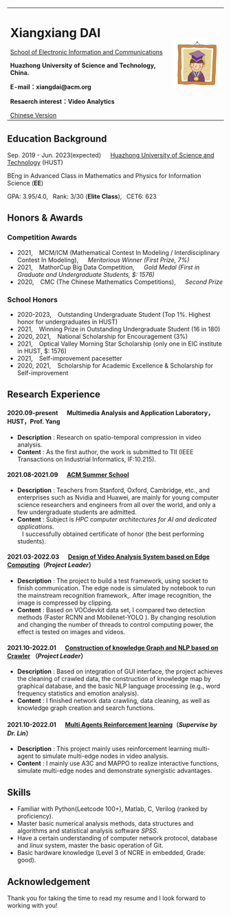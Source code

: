 <div>
<table border="0">
  <tr>
    <td>
      <h1> Xiangxiang DAI</h1>
      <a href="http://english.eic.hust.edu.cn/">School of Electronic Information and Communications</a>
      <p><b>Huazhong University of Science and Technology, China.</b></p>
      <p><b>E-mail：xiangdai@acm.org</b></p>
      <p><b>Resaerch interest：Video Analytics</b></p>
      <a href="/index.html">Chinese Version</a>
    </td>
    <td width="25%">
      <img src="/sample.jpg" width="100%">
    </td>
  </tr>
</table>
</div>

## Education Background
Sep. 2019 - Jun. 2023(expected) &emsp;   [Huazhong University of Science and Technology](http://english.hust.edu.cn/) (HUST)  

BEng in Advanced Class in Mathematics and Physics for Information Science (**EE**)

GPA: 3.95/4.0,&ensp; Rank: 3/30  (**Elite Class**),&ensp; CET6: 623

## Honors & Awards
### Competition Awards
+ 2021, &ensp; MCM/ICM (Mathematical Contest In Modeling / Interdisciplinary Contest In Modeling), &emsp; *Meritorious Winner (First Prize, 7%)*
+ 2021, &ensp; MathorCup Big Data Competition, &emsp; *Gold Medal (First in Graduate and Undergraduate Students, $: 1576)*
+ 2020, &ensp; CMC (The Chinese Mathematics Competitions), &emsp;  *Second Prize*

### School Honors
+ 2020-2023, &ensp; Outstanding Undergraduate Student  (Top 1%. Highest honor for undergraduates in HUST) 
+ 2021, &ensp; Winning Prize in  Outstanding Undergraduate Student (16 in 180)
+ 2020, 2021,   &ensp;   National Scholarship for Encouragement (3%) 
+ 2021, &ensp; Optical Valley Morning Star Scholarship (only one in EIC institute in HUST, $: 1576)
+ 2021, &ensp; Self-improvement pacesetter
+ 2020, 2021, &ensp; Scholarship for Academic Excellence & Scholarship for Self-improvement

## Research Experience
####  2020.09-present &emsp; Multimedia Analysis and Application Laboratory，HUST，Prof. Yang
- **Description** : Research on spatio-temporal compression in video analysis. 
- **Content** : As the first author,  the work is submitted to TII (IEEE Transactions on Industrial Informatics, IF:10.215).

####  2021.08-2021.09  &emsp; [ACM Summer School](https://europe.acm.org/hpc-summer-school)     
- **Description** : Teachers from Stanford, Oxford, Cambridge, etc., and enterprises such as Nvidia and Huawei, are mainly for young computer science researchers and engineers from all over the world, and only a few undergraduate students are admitted.
- **Content** : Subject is  _HPC computer architectures for AI and dedicated applications._ &ensp;  
&ensp; I  successfully obtained certificate of honor (the best performing students).

####  2021.03-2022.03 &emsp; [Design of  Video Analysis System based on Edge Computing](https://github.com/daixiangxiang/object-detection.git)（_Project Leader_） 
- **Description** : The project to build a test framework, using socket to finish communication. The edge node is simulated by notebook to run the mainstream recognition framework,. After image recognition, the image is compressed by clipping.
- **Content** : Based on VOCdevkit data set, I compared two  detection methods (Faster RCNN and Mobilenet-YOLO ). By  changing resolution and changing the number of  threads to control computing power,  the effect is tested on images and videos.

####  2021.10-2022.01  &emsp; [Construction of knowledge Graph and NLP based on Crawler](https://github.com/daixiangxiang/Crawler-knowledge-map-NLP.git)  （_Project Leader_） 
- **Description** : Based on integration of GUI interface, the project achieves the cleaning of crawled data, the construction of knowledge map by graphical database, and the basic NLP language processing (e.g., word frequency statistics and emotion analysis).
- **Content** : I finished network data crawling, data cleaning, as well as knowledge graph creation and search functions.

####  2021.10-2022.01 &emsp; [Multi Agents Reinforcement learning](https://github.com/daixiangxiang/Reinforcement_learning.git)（_Supervise by Dr. Lin_）
- **Description** : This project mainly uses reinforcement learning multi-agent to simulate multi-edge nodes in video analysis.
- **Content** : I mainly use A3C and MAPPO to realize interactive functions, simulate multi-edge nodes and demonstrate synergistic advantages.

## Skills
- Familiar with Python(Leetcode 100+), Matlab, C, Verilog (ranked by proficiency).
- Master basic numerical analysis methods, data structures and algorithms and statistical analysis software *SPSS*.
- Have a certain understanding of computer network protocol, database and *linux* system, master the basic operation of Git.
- Basic hardware knowledge (Level 3 of NCRE in embedded, Grade: good).

## Acknowledgement
Thank you for taking the time to read my resume and I look forward to working with you!


